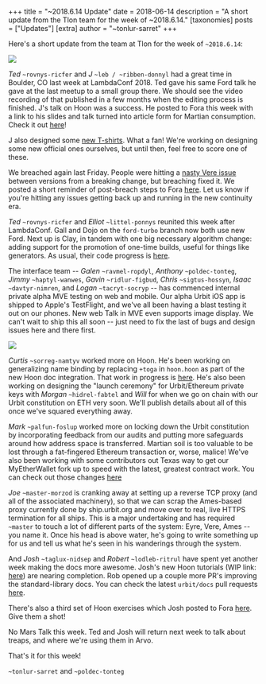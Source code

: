 +++
title = "~2018.6.14 Update"
date = 2018-06-14
description = "A short update from the Tlon team for the week of ~2018.6.14."
[taxonomies]
posts = ["Updates"]
[extra]
author = "~tonlur-sarret"
+++

Here's a short update from the team at Tlon for the week of `~2018.6.14`:

![](https://media.urbit.org/fora/updates/~2018.6.13-Update-1.jpg)

*Ted* `~rovnys-ricfer` and *J* `~leb / ~ribben-donnyl` had a great time in Boulder, CO last week at LambdaConf 2018. Ted
gave his same Ford talk he gave at the last meetup to a small group there. We should see the video recording of that
published in a few months when the editing process is finished. J's talk on Hoon was a success. He posted to Fora this
week with a link to his slides and talk turned into article form for Martian consumption. Check it out
[here](https://fora.urbit.org/general/posts/~2018.6.10..19.25.23..6f16~/)!

J also designed some [new T-shirts](https://urbit.threadless.com/). What a fan! We're working on designing some new
official ones ourselves, but until then, feel free to score one of these.

We breached again last Friday. People were hitting a [nasty Vere issue](https://github.com/urbit/urbit/issues/996)
between versions from a breaking change, but breaching fixed it. We posted a short reminder of post-breach steps to Fora
[here](https://fora.urbit.org/general/posts/~2018.6.9..08.37.48..f79a~/). Let us know if you're hitting any issues
getting back up and running in the new continuity era.

*Ted* `~rovnys-ricfer` and *Elliot* `~littel-ponnys` reunited this week after LambdaConf. Gall and Dojo on the
`ford-turbo` branch now both use new Ford. Next up is Clay, in tandem with one big necessary algorithm change: adding
support for the promotion of one-time builds, useful for things like generators. As usual, their code progress is
[here](https://github.com/urbit/arvo/tree/ford-turbo).

The interface team -- *Galen* `~ravmel-ropdyl`, *Anthony* `~poldec-tonteg`, *Jimmy* `~haptyl-wanwes`, *Gavin*
`~ridlur-figbud`, *Chris* `~sigtus-hossyn`, *Isaac* `~davtyr-nimren`, and *Logan* `~tacryt-socryp` -- has commenced
internal private alpha MVE testing on web and mobile. Our alpha Urbit iOS app is shipped to Apple's TestFlight, and we've
all been having a blast testing it out on our phones. New web Talk in MVE even supports image display. We can't wait to
ship this all soon -- just need to fix the last of bugs and design issues here and there first.

![](https://media.urbit.org/fora/updates/~2018.6.13-Update-2.jpg)

*Curtis* `~sorreg-namtyv` worked more on Hoon. He's been working on generalizing name binding by replacing `+toga` in
`hoon.hoon` as part of the new Hoon doc integration. That work in progress is
[here](https://github.com/cgyarvin/arvo/tree/research-tome). He's also been working on designing the "launch ceremony"
for Urbit/Ethereum private keys with *Morgan*  `~hidrel-fabtel` and *Will* for when we go on chain with our Urbit
constitution on ETH very soon. We'll publish details about all of this once we've squared everything away.

*Mark* `~palfun-foslup` worked more on locking down the Urbit constitution by incorporating feedback from our audits and
putting more safeguards around how address space is transferred. Martian soil is too valuable to be lost through a
fat-fingered Ethereum transaction or, worse, malice! We've also been working with some contributors out Texas way to get
our MyEtherWallet fork up to speed with the latest, greatest contract work. You can check out those changes
[here](https://github.com/urbit/etherwallet/pull/29)

*Joe* `~master-morzod` is cranking away at setting up a reverse TCP proxy (and all of the associated machinery), so that
we can scrap the Ames-based proxy currently done by ship.urbit.org and move over to real, live HTTPS termination for all
ships. This is a major undertaking and has required `~master` to touch a lot of different parts of the system: Eyre,
Vere, Ames -- you name it. Once his head is above water, he's going to write something up for us and tell us what he's
seen in his wanderings through the system.

And *Josh* `~taglux-nidsep` and *Robert* `~lodleb-ritrul` have spent yet another week making the docs more awesome.
Josh's new Hoon tutorials (WIP link: [here](https://github.com/joshuareagan/doc-drafts)) are nearing completion. Rob
opened up a couple more PR's improving the standard-library docs. You can check the latest `urbit/docs` pull requests
[here](https://github.com/urbit/docs/pulls).

There's also a third set of Hoon exercises which Josh posted to Fora
[here](https://fora.urbit.org/answers/posts/~2018.6.7..20.54.43..2261~/). Give them a shot!

No Mars Talk this week. Ted and Josh will return next week to talk about treaps, and where we're using them in Arvo.

That's it for this week!

`~tonlur-sarret` and `~poldec-tonteg`
